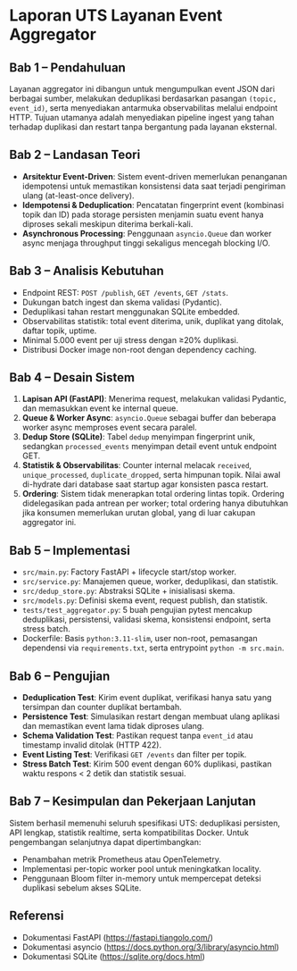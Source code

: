 # Laporan UTS Layanan Event Aggregator

## Bab 1 – Pendahuluan

Layanan aggregator ini dibangun untuk mengumpulkan event JSON dari berbagai sumber, melakukan deduplikasi berdasarkan pasangan `(topic, event_id)`, serta menyediakan antarmuka observabilitas melalui endpoint HTTP. Tujuan utamanya adalah menyediakan pipeline ingest yang tahan terhadap duplikasi dan restart tanpa bergantung pada layanan eksternal.

## Bab 2 – Landasan Teori

- **Arsitektur Event-Driven**: Sistem event-driven memerlukan penanganan idempotensi untuk memastikan konsistensi data saat terjadi pengiriman ulang (at-least-once delivery).
- **Idempotensi & Deduplication**: Pencatatan fingerprint event (kombinasi topik dan ID) pada storage persisten menjamin suatu event hanya diproses sekali meskipun diterima berkali-kali.
- **Asynchronous Processing**: Penggunaan `asyncio.Queue` dan worker async menjaga throughput tinggi sekaligus mencegah blocking I/O.

## Bab 3 – Analisis Kebutuhan

- Endpoint REST: `POST /publish`, `GET /events`, `GET /stats`.
- Dukungan batch ingest dan skema validasi (Pydantic).
- Deduplikasi tahan restart menggunakan SQLite embedded.
- Observabilitas statistik: total event diterima, unik, duplikat yang ditolak, daftar topik, uptime.
- Minimal 5.000 event per uji stress dengan ≥20% duplikasi.
- Distribusi Docker image non-root dengan dependency caching.

## Bab 4 – Desain Sistem

1. **Lapisan API (FastAPI)**: Menerima request, melakukan validasi Pydantic, dan memasukkan event ke internal queue.
2. **Queue & Worker Async**: `asyncio.Queue` sebagai buffer dan beberapa worker async memproses event secara paralel.
3. **Dedup Store (SQLite)**: Tabel `dedup` menyimpan fingerprint unik, sedangkan `processed_events` menyimpan detail event untuk endpoint GET.
4. **Statistik & Observabilitas**: Counter internal melacak `received`, `unique_processed`, `duplicate_dropped`, serta himpunan topik. Nilai awal di-hydrate dari database saat startup agar konsisten pasca restart.
5. **Ordering**: Sistem tidak menerapkan total ordering lintas topik. Ordering didelegasikan pada antrean per worker; total ordering hanya dibutuhkan jika konsumen memerlukan urutan global, yang di luar cakupan aggregator ini.

## Bab 5 – Implementasi

- `src/main.py`: Factory FastAPI + lifecycle start/stop worker.
- `src/service.py`: Manajemen queue, worker, deduplikasi, dan statistik.
- `src/dedup_store.py`: Abstraksi SQLite + inisialisasi skema.
- `src/models.py`: Definisi skema event, request publish, dan statistik.
- `tests/test_aggregator.py`: 5 buah pengujian pytest mencakup deduplikasi, persistensi, validasi skema, konsistensi endpoint, serta stress batch.
- Dockerfile: Basis `python:3.11-slim`, user non-root, pemasangan dependensi via `requirements.txt`, serta entrypoint `python -m src.main`.

## Bab 6 – Pengujian

- **Deduplication Test**: Kirim event duplikat, verifikasi hanya satu yang tersimpan dan counter duplikat bertambah.
- **Persistence Test**: Simulasikan restart dengan membuat ulang aplikasi dan memastikan event lama tidak diproses ulang.
- **Schema Validation Test**: Pastikan request tanpa `event_id` atau timestamp invalid ditolak (HTTP 422).
- **Event Listing Test**: Verifikasi `GET /events` dan filter per topik.
- **Stress Batch Test**: Kirim 500 event dengan 60% duplikasi, pastikan waktu respons < 2 detik dan statistik sesuai.

## Bab 7 – Kesimpulan dan Pekerjaan Lanjutan

Sistem berhasil memenuhi seluruh spesifikasi UTS: deduplikasi persisten, API lengkap, statistik realtime, serta kompatibilitas Docker. Untuk pengembangan selanjutnya dapat dipertimbangkan:

- Penambahan metrik Prometheus atau OpenTelemetry.
- Implementasi per-topic worker pool untuk meningkatkan locality.
- Penggunaan Bloom filter in-memory untuk mempercepat deteksi duplikasi sebelum akses SQLite.

## Referensi

- Dokumentasi FastAPI (https://fastapi.tiangolo.com/)
- Dokumentasi asyncio (https://docs.python.org/3/library/asyncio.html)
- Dokumentasi SQLite (https://sqlite.org/docs.html)
